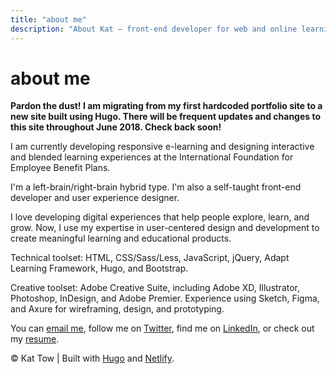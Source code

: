```yaml
---
title: "about me"
description: "About Kat — front-end developer for web and online learning"
---
```


# about me

**Pardon the dust! I am migrating from my first hardcoded portfolio site to a new site built using Hugo. There will be frequent updates and changes to this site throughout June 2018. Check back soon!**

I am currently developing responsive e-learning and designing interactive and blended learning experiences at the International Foundation for Employee Benefit Plans.

I'm a left-brain/right-brain hybrid type. I'm also a self-taught front-end developer and user experience designer.

I love developing digital experiences that help people explore, learn, and grow. Now, I use my expertise in user-centered design and development to create meaningful learning and educational products.

Technical toolset: HTML, CSS/Sass/Less, JavaScript, jQuery, Adapt Learning Framework, Hugo, and Bootstrap.

Creative toolset: Adobe Creative Suite, including Adobe XD, Illustrator, Photoshop, InDesign, and Adobe Premier. Experience using Sketch, Figma, and Axure for wireframing, design, and prototyping.



<div class="contact full">
        <p>You can <a href="mailto:{{ .Site.Params.Email }}">email me</a>, follow me on 
        <a href="https://twitter.com/{{ .Site.Params.Twitter }}" target="blank">Twitter</a>, find me on 
        <a href="https://www.linkedin.com/in/{{ .Site.Params.LinkedIn }}" target="blank">LinkedIn</a>, or check out my 
        <a href="{{ .Site.BaseURL }}{{ .Site.Params.Resume }}" target="blank" onclick="ga('send', {hitType: 'event',eventCategory: 'CTA',eventAction: 'download'});">resume</a>.</p>
</div>

<div class="copyright">
    <p>&copy;
        <script type="text/javascript">
            document.write(new Date().getFullYear());
        </script>
        Kat Tow | Built with <a href="https://gohugo.io/">Hugo</a> and <a href="https://www.netlify.com/">Netlify</a>.
    </p>
</div>